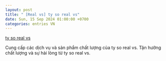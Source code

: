 ```yaml
---
layout: post
title: " [Real vs] ty so real vs"
date: Sun, 15 Sep 2024 01:00:00 +0700
categories: entries VN
---
```

[ty so real vs](https://www.bienphong.com.vn/poc/ty-so-real-vs)

Cung cấp các dịch vụ và sản phẩm chất lượng của ty so real vs. Tận hưởng chất lượng và sự hài lòng từ ty so real vs.️

